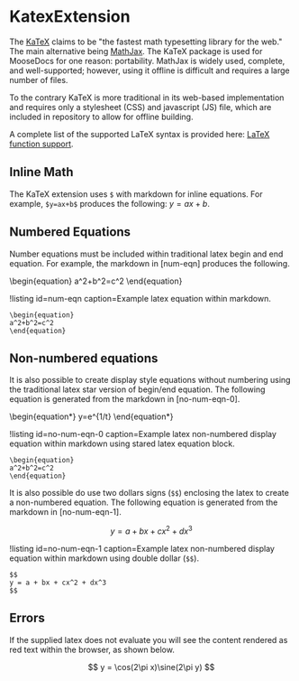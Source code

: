 # KatexExtension

The [KaTeX](https://khan.github.io/KaTeX/) claims to be "the fastest math typesetting library for
the web." The main alternative being [MathJax](https://www.mathjax.org/). The KaTeX package is
used for MooseDocs for one reason: portability. MathJax is widely used, complete, and
well-supported; however, using it offline is difficult and requires a large number of files.

To the contrary KaTeX is more traditional in its web-based implementation and requires only a
stylesheet (CSS) and javascript (JS) file, which are included in repository to allow for offline
building.

A complete list of the supported LaTeX syntax is provided here: [LaTeX function support](https://khan.github.io/KaTeX/function-support.html).

## Inline Math

The KaTeX extension uses `$` with markdown for inline equations. For example, `$y=ax+b$` produces
the following: $y=ax+b$.

## Numbered Equations

Number equations must be included within traditional latex begin and end equation. For example,
the markdown in [num-eqn] produces the following.

\begin{equation}
a^2+b^2=c^2
\end{equation}

!listing id=num-eqn caption=Example latex equation within markdown.
```
\begin{equation}
a^2+b^2=c^2
\end{equation}
```

## Non-numbered equations

It is also possible to create display style equations without numbering using the traditional latex star version of begin/end
equation. The following equation is generated from the markdown in [no-num-eqn-0].

\begin{equation*}
y=e^{1/t}
\end{equation*}

!listing id=no-num-eqn-0 caption=Example latex non-numbered display equation within markdown using stared latex equation block.
```
\begin{equation}
a^2+b^2=c^2
\end{equation}
```

It is also possible do use two dollars signs (`$$`) enclosing the latex to create a non-numbered equation. The following equation is generated from the markdown in [no-num-eqn-1].

$$
y = a + bx + cx^2 + dx^3
$$


!listing id=no-num-eqn-1 caption=Example latex non-numbered display equation within markdown using double dollar (`$$`).
```
$$
y = a + bx + cx^2 + dx^3
$$
```

## Errors

If the supplied latex does not evaluate you will see the content rendered as red text within the
browser, as shown below.

$$
y = \cos(2\pi x)\sine(2\pi y)
$$
